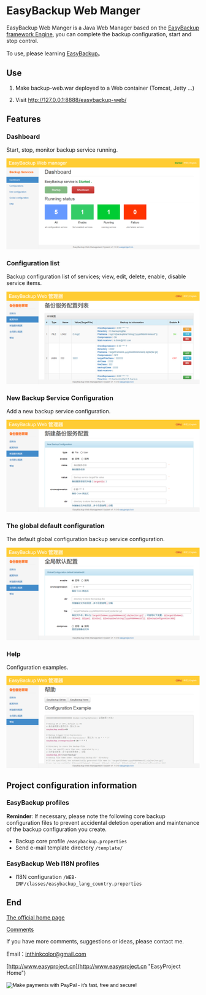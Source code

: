 # EasyBackup Web Manger


EasyBackup Web Manger is a Java Web Manager based on the  [EasyBackup framework Engine](https://github.com/ushelp/EasyBackup "移步 EasyBackup"), you can complete the backup configuration, start and stop control.

To use, please learning  [EasyBackup](https://github.com/ushelp/EasyBackup "Goto EasyBackup")。


## Use

1. Make backup-web.war deployed to a Web container (Tomcat, Jetty ...)

2. Visit http://127.0.0.1:8888/easybackup-web/

## Features

### Dashboard
Start, stop, monitor backup service running.

![EasyBackup web manager](images/dashboard.png)

### Configuration list
Backup configuration list of services; view, edit, delete, enable, disable service items. 

![EasyBackup web manager](images/configurations_zh_CN.png)

### New Backup Service Configuration
Add a new backup service configuration.

![EasyBackup web manager](images/new_zh_CN.png)

### The global default configuration
The default global configuration backup service configuration.

![EasyBackup web manager](images/global_zh_CN.png)

### Help
Configuration examples.

![EasyBackup web manager](images/help_zh_CN.png)


## Project configuration information

### EasyBackup profiles
**Reminder**: If necessary, please note the following core backup configuration files to prevent accidental deletion operation and maintenance of the backup configuration you create.

- Backup core profile `/easybackup.properties` 
- Send e-mail template directory `/template/`

### EasyBackup Web I18N profiles

- I18N configuration `/WEB-INF/classes/easybackup_lang_country.properties`










## End

[The official home page](http://www.easyproject.cn/easybackup/en/index.jsp 'The official home page')

[Comments](http://www.easyproject.cn/easybackup/en/index.jsp#donation 'Comments')

If you have more comments, suggestions or ideas, please contact me.

Email：<inthinkcolor@gmail.com>

[http://www.easyproject.cn](http://www.easyproject.cn "EasyProject Home")


<p>
<form action="https://www.paypal.com/cgi-bin/webscr" method="post" target="_blank">
<input type="hidden" name="cmd" value="_xclick">
<input type="hidden" name="business" value="inthinkcolor@gmail.com">
<input type="hidden" name="item_name" value="EasyProject development Donation">
<input type="hidden" name="no_note" value="1">
<input type="hidden" name="tax" value="0">
<input type="image" src="http://www.easyproject.cn/images/paypaldonation5.jpg"  title="PayPal donation"  border="0" name="submit" alt="Make payments with PayPal - it's fast, free and secure!">
</form>
</P>
